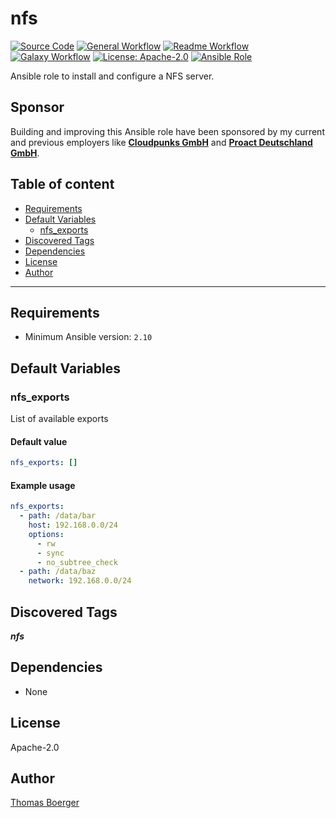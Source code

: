 # nfs

[![Source Code](https://img.shields.io/badge/github-source%20code-blue?logo=github&amp;logoColor=white)](https://github.com/rolehippie/nfs)
[![General Workflow](https://github.com/rolehippie/nfs/actions/workflows/general.yml/badge.svg)](https://github.com/rolehippie/nfs/actions/workflows/general.yml)
[![Readme Workflow](https://github.com/rolehippie/nfs/actions/workflows/docs.yml/badge.svg)](https://github.com/rolehippie/nfs/actions/workflows/docs.yml)
[![Galaxy Workflow](https://github.com/rolehippie/nfs/actions/workflows/galaxy.yml/badge.svg)](https://github.com/rolehippie/nfs/actions/workflows/galaxy.yml)
[![License: Apache-2.0](https://img.shields.io/github/license/rolehippie/nfs)](https://github.com/rolehippie/nfs/blob/master/LICENSE)
[![Ansible Role](https://img.shields.io/badge/role-rolehippie.nfs-blue)](https://galaxy.ansible.com/rolehippie/nfs)

Ansible role to install and configure a NFS server.

## Sponsor

Building and improving this Ansible role have been sponsored by my current and previous employers like **[Cloudpunks GmbH](https://cloudpunks.de)** and **[Proact Deutschland GmbH](https://www.proact.eu)**.

## Table of content

- [Requirements](#requirements)
- [Default Variables](#default-variables)
  - [nfs_exports](#nfs_exports)
- [Discovered Tags](#discovered-tags)
- [Dependencies](#dependencies)
- [License](#license)
- [Author](#author)

---

## Requirements

- Minimum Ansible version: `2.10`


## Default Variables

### nfs_exports

List of available exports

#### Default value

```YAML
nfs_exports: []
```

#### Example usage

```YAML
nfs_exports:
  - path: /data/bar
    host: 192.168.0.0/24
    options:
      - rw
      - sync
      - no_subtree_check
  - path: /data/baz
    network: 192.168.0.0/24
```

## Discovered Tags

**_nfs_**


## Dependencies

- None

## License

Apache-2.0

## Author

[Thomas Boerger](https://github.com/tboerger)
